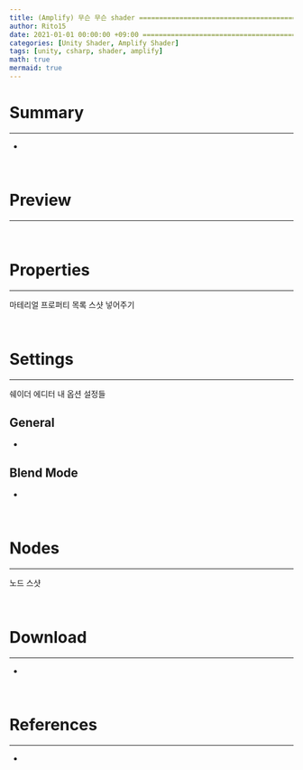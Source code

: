 ```yaml
---
title: (Amplify) 무슨 무슨 shader =============================================
author: Rito15
date: 2021-01-01 00:00:00 +09:00 =====================================================
categories: [Unity Shader, Amplify Shader]
tags: [unity, csharp, shader, amplify]
math: true
mermaid: true
---
```


# Summary
---

- 

<br>

# Preview
---


<br>

# Properties
---

마테리얼 프로퍼티 목록 스샷 넣어주기

<br>

# Settings
---


쉐이더 에디터 내 옵션 설정들


## General
 - 

## Blend Mode
 - 

<br>

# Nodes
---

노드 스샷


<br>

# Download
---

- 

<br>

# References
---
- 


